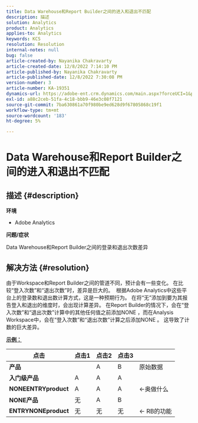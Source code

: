 ```yaml
---
title: Data Warehouse和Report Builder之间的进入和退出不匹配
description: 描述
solution: Analytics
product: Analytics
applies-to: Analytics
keywords: KCS
resolution: Resolution
internal-notes: null
bug: false
article-created-by: Nayanika Chakravarty
article-created-date: 12/8/2022 7:14:10 PM
article-published-by: Nayanika Chakravarty
article-published-date: 12/8/2022 7:30:08 PM
version-number: 3
article-number: KA-19351
dynamics-url: https://adobe-ent.crm.dynamics.com/main.aspx?forceUCI=1&pagetype=entityrecord&etn=knowledgearticle&id=22cd5b78-2c77-ed11-81aa-6045bd006149
exl-id: a88c2ceb-51fa-4c18-bbb9-46e3c08f7121
source-git-commit: 7ba630861a70f980be9ed628d9f67805868c19f1
workflow-type: tm+mt
source-wordcount: '183'
ht-degree: 5%

---
```


# Data Warehouse和Report Builder之间的进入和退出不匹配

## 描述 {#description}


<b>环境</b>

- Adobe Analytics



<b>问题/症状</b>

Data Warehouse和Report Builder之间的登录和退出次数差异


## 解决方法 {#resolution}


由于Workspace和Report Builder之间的管道不同，预计会有一些变化。 在比较“登入次数”和“退出次数”时，差异是巨大的。 
根据Adobe Analytics中这些平台上的登录数和退出数计算方式，这是一种预期行为。 在将“无”添加到要为其报告登入和退出的维度时，会出现计算差异。 在Report Builder的情况下，会在“登入次数”和“退出次数”计算中的其他任何值之前添加NONE ，而在Analysis Workspace中，会在“登入次数”和“退出次数”计算之后添加NONE 。 这导致了计数的巨大差异。

<u><b>示例：</b></u>


| <b>点击</b> | <b>点击1</b> | <b>点击2</b> | <b>点击3</b> |   |
| --- | --- | --- | --- | --- |
| <b>产品</b> |   | A | B | 原始数据 |
| <b>入门级产品</b> | A | A | A |   |
| <b>NONEENTRYproduct</b> | A | A | A | ←奥做什么 |
| <b>NONE产品</b> | 无 | A | B |   |
| <b>ENTRYNONEproduct</b> | 无 | 无 | 无 | ← RB的功能 |
